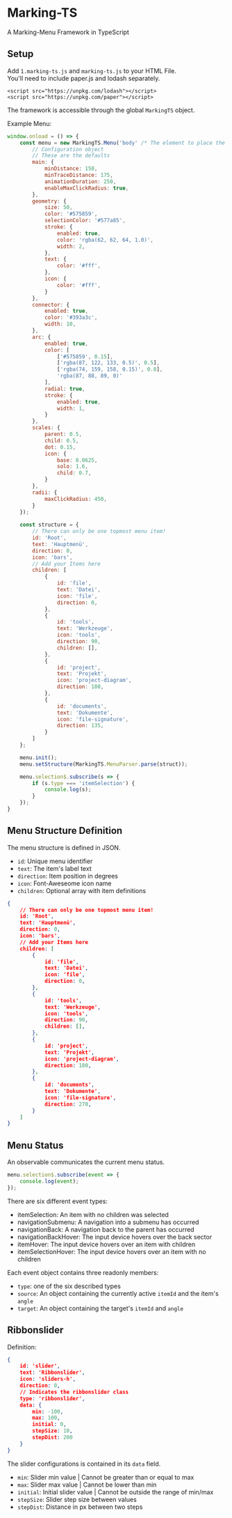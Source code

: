 # Marking-TS

A Marking-Menu Framework in TypeScript

## Setup
Add `1.marking-ts.js` and `marking-ts.js` to your HTML File.  
You'll need to include paper.js and lodash separately.
````
<script src="https://unpkg.com/lodash"></script>
<script src="https://unpkg.com/paper"></script>
````

The framework is accessible through the global `MarkingTS` object.

Example Menu:
```javascript
window.onload = () => {
    const menu = new MarkingTS.Menu('body' /* The element to place the menu into */, {
        // Configuration object
        // These are the defaults
        main: {
            minDistance: 150,
            minTraceDistance: 175,
            animationDuration: 250,
            enableMaxClickRadius: true,
        },
        geometry: {
            size: 50,
            color: '#575859',
            selectionColor: '#577a85',
            stroke: {
                enabled: true,
                color: 'rgba(62, 62, 64, 1.0)',
                width: 2,
            },
            text: {
                color: '#fff',
            },
            icon: {
                color: '#fff',
            }
        },
        connector: {
            enabled: true,
            color: '#393a3c',
            width: 10,
        },
        arc: {
            enabled: true,
            color: [
                ['#575859', 0.15],
                ['rgba(87, 122, 133, 0.5)', 0.5],
                ['rgba(74, 159, 158, 0.15)', 0.8],
                'rgba(87, 88, 89, 0)'
            ],
            radial: true,
            stroke: {
                enabled: true,
                width: 1,
            }
        },
        scales: {
            parent: 0.5,
            child: 0.5,
            dot: 0.15,
            icon: {
                base: 0.0625,
                solo: 1.6,
                child: 0.7,
            }
        },
        radii: {
            maxClickRadius: 450,
        }
    });
    
    const structure = {
        // There can only be one topmost menu item!
        id: 'Root',
        text: 'Hauptmenü',
        direction: 0,
        icon: 'bars',
        // Add your Items here
        children: [
            {
                id: 'file',
                text: 'Datei',
                icon: 'file',
                direction: 0,
            },
            {
                id: 'tools',
                text: 'Werkzeuge',
                icon: 'tools',
                direction: 90,
                children: [],            
            },
            {
                id: 'project',
                text: 'Projekt',
                icon: 'project-diagram',
                direction: 180,            
            },
            {
                id: 'documents',
                text: 'Dokumente',
                icon: 'file-signature',
                direction: 135,
            }
        ]
    };

    menu.init();
    menu.setStructure(MarkingTS.MenuParser.parse(struct));

    menu.selection$.subscribe(s => {
        if (s.type === 'itemSelection') {
            console.log(s);
        }
    });
}
```

## Menu Structure Definition
The menu structure is defined in JSON.
* `id`: Unique menu identifier 
* `text`: The item's label text
* `direction`: Item position in degrees
* `icon`: Font-Aweseome icon name
* `children`: Optional array with item definitions

````json
{
    // There can only be one topmost menu item!
    id: 'Root',
    text: 'Hauptmenü',
    direction: 0,
    icon: 'bars',
    // Add your Items here
    children: [
        {
            id: 'file',
            text: 'Datei',
            icon: 'file',
            direction: 0,
        },
        {
            id: 'tools',
            text: 'Werkzeuge',
            icon: 'tools',
            direction: 90,
            children: [],            
        },
        {
            id: 'project',
            text: 'Projekt',
            icon: 'project-diagram',
            direction: 180,            
        },
        {
            id: 'documents',
            text: 'Dokumente',
            icon: 'file-signature',
            direction: 270,
        }
    ]
}
````

## Menu Status
An observable communicates the current menu status.

```js
menu.selection$.subscribe(event => {
    console.log(event);
});
```

There are six different event types:
* itemSelection: An item with no children was selected
* navigationSubmenu: A navigation into a submenu has occurred
* navigationBack: A navigation back to the parent has occurred
* navigationBackHover: The input device hovers over the back sector
* itemHover: The input device hovers over an item with children
* itemSelectionHover: The input device hovers over an item with no children

Each event object contains three readonly members:  
* `type`: one of the six described types
* `source`: An object containing the currently active `itemId` and the item's `angle`
* `target`: An object containing the target's `itemId` and `angle`




## Ribbonslider
Definition:
```json
{
    id: 'slider',
    text: 'Ribbonslider',
    icon: 'sliders-h',
    direction: 0,
    // Indicates the ribbonslider class 
    type: 'ribbonslider',
    data: {
        min: -100,
        max: 100,
        initial: 0,
        stepSize: 10,
        stepDist: 200
    }
}
```

The slider configurations is contained in its `data` field.
* `min`: Slider min value | Cannot be greater than or equal to max
* `max`: Slider max value | Cannot be lower than min
* `initial`: Initial slider value | Cannot be outside the range of min/max
* `stepSize`: Slider step size between values
* `stepDist`: Distance in px between two steps
